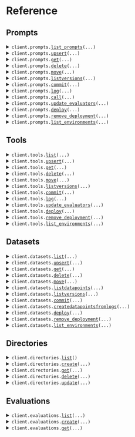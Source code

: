 # Reference
## Prompts
<details><summary><code>client.prompts.<a href="src/humanloop/prompts/client.py">list_prompts</a>(...)</code></summary>
<dl>
<dd>

#### 📝 Description

<dl>
<dd>

<dl>
<dd>

Get a list of Prompts.
</dd>
</dl>
</dd>
</dl>

#### 🔌 Usage

<dl>
<dd>

<dl>
<dd>

```python
from humanloop.client import Humanloop

client = Humanloop(
    api_key="YOUR_API_KEY",
)
response = client.prompts.list_prompts()
for item in response:
    yield item
# alternatively, you can paginate page-by-page
for page in response.iter_pages():
    yield page

```
</dd>
</dl>
</dd>
</dl>

#### ⚙️ Parameters

<dl>
<dd>

<dl>
<dd>

**page:** `typing.Optional[int]` — Page number for pagination.
    
</dd>
</dl>

<dl>
<dd>

**size:** `typing.Optional[int]` — Page size for pagination. Number of Prompts to fetch.
    
</dd>
</dl>

<dl>
<dd>

**name:** `typing.Optional[str]` — Case-insensitive filter for Prompt name.
    
</dd>
</dl>

<dl>
<dd>

**user_filter:** `typing.Optional[str]` — Case-insensitive filter for users in the Prompt. This filter matches against both email address and name of users.
    
</dd>
</dl>

<dl>
<dd>

**sort_by:** `typing.Optional[ProjectSortBy]` — Field to sort Prompts by
    
</dd>
</dl>

<dl>
<dd>

**order:** `typing.Optional[SortOrder]` — Direction to sort by.
    
</dd>
</dl>

<dl>
<dd>

**request_options:** `typing.Optional[RequestOptions]` — Request-specific configuration.
    
</dd>
</dl>
</dd>
</dl>


</dd>
</dl>
</details>

<details><summary><code>client.prompts.<a href="src/humanloop/prompts/client.py">upsert</a>(...)</code></summary>
<dl>
<dd>

#### 📝 Description

<dl>
<dd>

<dl>
<dd>

Create a Prompt or update it with a new version if it already exists.

Prompts are identified by the `ID` or their `path`. The parameters (i.e. the prompt template, temperature, model etc.) determine the versions of the Prompt.

If you provide a commit message, then the new version will be committed;
otherwise it will be uncommitted. If you try to commit an already committed version,
an exception will be raised.
</dd>
</dl>
</dd>
</dl>

#### 🔌 Usage

<dl>
<dd>

<dl>
<dd>

```python
from humanloop.client import Humanloop

client = Humanloop(
    api_key="YOUR_API_KEY",
)
client.prompts.upsert(
    model="model",
)

```
</dd>
</dl>
</dd>
</dl>

#### ⚙️ Parameters

<dl>
<dd>

<dl>
<dd>

**model:** `str` — The model instance used, e.g. `gpt-4`. See [supported models](https://humanloop.com/docs/supported-models)
    
</dd>
</dl>

<dl>
<dd>

**path:** `typing.Optional[str]` — Path of the Prompt, including the name, which is used as a unique identifier.
    
</dd>
</dl>

<dl>
<dd>

**id:** `typing.Optional[str]` — ID for an existing Prompt to update.
    
</dd>
</dl>

<dl>
<dd>

**endpoint:** `typing.Optional[ModelEndpoints]` — The provider model endpoint used.
    
</dd>
</dl>

<dl>
<dd>

**template:** `typing.Optional[PromptRequestTemplate]` — For chat endpoint, provide a Chat template. For completion endpoint, provide a Prompt template. Input variables within the template should be specified with double curly bracket syntax: {{INPUT_NAME}}.
    
</dd>
</dl>

<dl>
<dd>

**provider:** `typing.Optional[ModelProviders]` — The company providing the underlying model service.
    
</dd>
</dl>

<dl>
<dd>

**max_tokens:** `typing.Optional[int]` — The maximum number of tokens to generate. Provide max_tokens=-1 to dynamically calculate the maximum number of tokens to generate given the length of the prompt
    
</dd>
</dl>

<dl>
<dd>

**temperature:** `typing.Optional[float]` — What sampling temperature to use when making a generation. Higher values means the model will be more creative.
    
</dd>
</dl>

<dl>
<dd>

**top_p:** `typing.Optional[float]` — An alternative to sampling with temperature, called nucleus sampling, where the model considers the results of the tokens with top_p probability mass.
    
</dd>
</dl>

<dl>
<dd>

**stop:** `typing.Optional[PromptRequestStop]` — The string (or list of strings) after which the model will stop generating. The returned text will not contain the stop sequence.
    
</dd>
</dl>

<dl>
<dd>

**presence_penalty:** `typing.Optional[float]` — Number between -2.0 and 2.0. Positive values penalize new tokens based on whether they appear in the generation so far.
    
</dd>
</dl>

<dl>
<dd>

**frequency_penalty:** `typing.Optional[float]` — Number between -2.0 and 2.0. Positive values penalize new tokens based on how frequently they appear in the generation so far.
    
</dd>
</dl>

<dl>
<dd>

**other:** `typing.Optional[typing.Dict[str, typing.Any]]` — Other parameter values to be passed to the provider call.
    
</dd>
</dl>

<dl>
<dd>

**seed:** `typing.Optional[int]` — If specified, model will make a best effort to sample deterministically, but it is not guaranteed.
    
</dd>
</dl>

<dl>
<dd>

**response_format:** `typing.Optional[ResponseFormat]` — The format of the response. Only `{"type": "json_object"}` is currently supported for chat.
    
</dd>
</dl>

<dl>
<dd>

**tools:** `typing.Optional[typing.Sequence[ToolFunction]]` — The tool specification that the model can choose to call if Tool calling is supported.
    
</dd>
</dl>

<dl>
<dd>

**linked_tools:** `typing.Optional[typing.Sequence[str]]` — The IDs of the Tools in your organization that the model can choose to call if Tool calling is supported. The default deployed version of that tool is called.
    
</dd>
</dl>

<dl>
<dd>

**commit_message:** `typing.Optional[str]` — Message describing the changes made.
    
</dd>
</dl>

<dl>
<dd>

**request_options:** `typing.Optional[RequestOptions]` — Request-specific configuration.
    
</dd>
</dl>
</dd>
</dl>


</dd>
</dl>
</details>

<details><summary><code>client.prompts.<a href="src/humanloop/prompts/client.py">get</a>(...)</code></summary>
<dl>
<dd>

#### 📝 Description

<dl>
<dd>

<dl>
<dd>

Retrieve the Prompt with the given ID.

By default, the deployed version of the Prompt is returned. Use the query parameters
`version_id` or `environment` to target a specific version of the Prompt.
</dd>
</dl>
</dd>
</dl>

#### 🔌 Usage

<dl>
<dd>

<dl>
<dd>

```python
from humanloop.client import Humanloop

client = Humanloop(
    api_key="YOUR_API_KEY",
)
client.prompts.get(
    id="id",
)

```
</dd>
</dl>
</dd>
</dl>

#### ⚙️ Parameters

<dl>
<dd>

<dl>
<dd>

**id:** `str` — Unique identifier for Prompt.
    
</dd>
</dl>

<dl>
<dd>

**version_id:** `typing.Optional[str]` — A specific Version ID of the Prompt to retrieve.
    
</dd>
</dl>

<dl>
<dd>

**environment:** `typing.Optional[str]` — Name of the Environment to retrieve a deployed Version from.
    
</dd>
</dl>

<dl>
<dd>

**request_options:** `typing.Optional[RequestOptions]` — Request-specific configuration.
    
</dd>
</dl>
</dd>
</dl>


</dd>
</dl>
</details>

<details><summary><code>client.prompts.<a href="src/humanloop/prompts/client.py">delete</a>(...)</code></summary>
<dl>
<dd>

#### 📝 Description

<dl>
<dd>

<dl>
<dd>

Delete the Prompt with the given ID.
</dd>
</dl>
</dd>
</dl>

#### 🔌 Usage

<dl>
<dd>

<dl>
<dd>

```python
from humanloop.client import Humanloop

client = Humanloop(
    api_key="YOUR_API_KEY",
)
client.prompts.delete(
    id="id",
)

```
</dd>
</dl>
</dd>
</dl>

#### ⚙️ Parameters

<dl>
<dd>

<dl>
<dd>

**id:** `str` — Unique identifier for Prompt.
    
</dd>
</dl>

<dl>
<dd>

**request_options:** `typing.Optional[RequestOptions]` — Request-specific configuration.
    
</dd>
</dl>
</dd>
</dl>


</dd>
</dl>
</details>

<details><summary><code>client.prompts.<a href="src/humanloop/prompts/client.py">move</a>(...)</code></summary>
<dl>
<dd>

#### 📝 Description

<dl>
<dd>

<dl>
<dd>

Move the Prompt to a different path or change the name.
</dd>
</dl>
</dd>
</dl>

#### 🔌 Usage

<dl>
<dd>

<dl>
<dd>

```python
from humanloop.client import Humanloop

client = Humanloop(
    api_key="YOUR_API_KEY",
)
client.prompts.move(
    id="id",
)

```
</dd>
</dl>
</dd>
</dl>

#### ⚙️ Parameters

<dl>
<dd>

<dl>
<dd>

**id:** `str` — Unique identifier for Prompt.
    
</dd>
</dl>

<dl>
<dd>

**path:** `typing.Optional[str]` — Path of the Prompt including the Prompt name, which is used as a unique identifier.
    
</dd>
</dl>

<dl>
<dd>

**name:** `typing.Optional[str]` — Name of the Prompt.
    
</dd>
</dl>

<dl>
<dd>

**request_options:** `typing.Optional[RequestOptions]` — Request-specific configuration.
    
</dd>
</dl>
</dd>
</dl>


</dd>
</dl>
</details>

<details><summary><code>client.prompts.<a href="src/humanloop/prompts/client.py">listversions</a>(...)</code></summary>
<dl>
<dd>

#### 📝 Description

<dl>
<dd>

<dl>
<dd>

Get a list of all the versions of a Prompt.
</dd>
</dl>
</dd>
</dl>

#### 🔌 Usage

<dl>
<dd>

<dl>
<dd>

```python
from humanloop.client import Humanloop

client = Humanloop(
    api_key="YOUR_API_KEY",
)
client.prompts.listversions(
    id="id",
)

```
</dd>
</dl>
</dd>
</dl>

#### ⚙️ Parameters

<dl>
<dd>

<dl>
<dd>

**id:** `str` — Unique identifier for Prompt.
    
</dd>
</dl>

<dl>
<dd>

**status:** `typing.Optional[VersionStatus]` — Filter versions by status: 'uncommitted', 'committed'. If no status is provided, all versions are returned.
    
</dd>
</dl>

<dl>
<dd>

**environment:** `typing.Optional[str]` — Name of the environment to filter versions by. If no environment is provided, all versions are returned.
    
</dd>
</dl>

<dl>
<dd>

**evaluator_aggregates:** `typing.Optional[bool]` 
    
</dd>
</dl>

<dl>
<dd>

**request_options:** `typing.Optional[RequestOptions]` — Request-specific configuration.
    
</dd>
</dl>
</dd>
</dl>


</dd>
</dl>
</details>

<details><summary><code>client.prompts.<a href="src/humanloop/prompts/client.py">commit</a>(...)</code></summary>
<dl>
<dd>

#### 📝 Description

<dl>
<dd>

<dl>
<dd>

Commit the Prompt Version with the given ID.
</dd>
</dl>
</dd>
</dl>

#### 🔌 Usage

<dl>
<dd>

<dl>
<dd>

```python
from humanloop.client import Humanloop

client = Humanloop(
    api_key="YOUR_API_KEY",
)
client.prompts.commit(
    id="id",
    version_id="version_id",
    commit_message="commit_message",
)

```
</dd>
</dl>
</dd>
</dl>

#### ⚙️ Parameters

<dl>
<dd>

<dl>
<dd>

**id:** `str` — Unique identifier for Prompt.
    
</dd>
</dl>

<dl>
<dd>

**version_id:** `str` — Unique identifier for the specific version of the Prompt.
    
</dd>
</dl>

<dl>
<dd>

**commit_message:** `str` — Message describing the changes made.
    
</dd>
</dl>

<dl>
<dd>

**request_options:** `typing.Optional[RequestOptions]` — Request-specific configuration.
    
</dd>
</dl>
</dd>
</dl>


</dd>
</dl>
</details>

<details><summary><code>client.prompts.<a href="src/humanloop/prompts/client.py">log</a>(...)</code></summary>
<dl>
<dd>

#### 📝 Description

<dl>
<dd>

<dl>
<dd>

Log to a Prompt.

You can use query parameters version_id, or environment, to target
an existing version of the Prompt. Otherwise the default deployed version will be chosen.

Instead of targeting an existing version explicitly, you can instead pass in
Prompt details in the request body. In this case, we will check if the details correspond
to an existing version of the Prompt, if not we will create a new version. This is helpful
in the case where you are storing or deriving your Prompt details in code.
</dd>
</dl>
</dd>
</dl>

#### 🔌 Usage

<dl>
<dd>

<dl>
<dd>

```python
from humanloop.client import Humanloop

client = Humanloop(
    api_key="YOUR_API_KEY",
)
client.prompts.log()

```
</dd>
</dl>
</dd>
</dl>

#### ⚙️ Parameters

<dl>
<dd>

<dl>
<dd>

**version_id:** `typing.Optional[str]` — A specific Version ID of the Prompt to log to.
    
</dd>
</dl>

<dl>
<dd>

**environment:** `typing.Optional[str]` — Name of the Environment identifying a deployed version to log to.
    
</dd>
</dl>

<dl>
<dd>

**path:** `typing.Optional[str]` — Path of the Prompt, including the name, which is used as a unique identifier.
    
</dd>
</dl>

<dl>
<dd>

**id:** `typing.Optional[str]` — ID for an existing Prompt to update.
    
</dd>
</dl>

<dl>
<dd>

**output_message:** `typing.Optional[ChatMessage]` — The message returned by the provider.
    
</dd>
</dl>

<dl>
<dd>

**prompt_tokens:** `typing.Optional[int]` — Number of tokens in the prompt used to generate the output.
    
</dd>
</dl>

<dl>
<dd>

**output_tokens:** `typing.Optional[int]` — Number of tokens in the output generated by the model.
    
</dd>
</dl>

<dl>
<dd>

**prompt_cost:** `typing.Optional[float]` — Cost in dollars associated to the tokens in the prompt.
    
</dd>
</dl>

<dl>
<dd>

**output_cost:** `typing.Optional[float]` — Cost in dollars associated to the tokens in the output.
    
</dd>
</dl>

<dl>
<dd>

**finish_reason:** `typing.Optional[str]` — Reason the generation finished.
    
</dd>
</dl>

<dl>
<dd>

**prompt:** `typing.Optional[PromptKernelRequest]` — Details of your Prompt. A new Prompt version will be created if the provided details are new.
    
</dd>
</dl>

<dl>
<dd>

**messages:** `typing.Optional[typing.Sequence[ChatMessage]]` — The messages passed to the to provider chat endpoint.
    
</dd>
</dl>

<dl>
<dd>

**tool_choice:** `typing.Optional[PromptLogRequestToolChoice]` 

Controls how the model uses tools. The following options are supported: 
- `'none'` means the model will not call any tool and instead generates a message; this is the default when no tools are provided as part of the Prompt. 
- `'auto'` means the model can decide to call one or more of the provided tools; this is the default when tools are provided as part of the Prompt. 
- `'required'` means the model can decide to call one or more of the provided tools. 
- `{'type': 'function', 'function': {name': <TOOL_NAME>}}` forces the model to use the named function.
    
</dd>
</dl>

<dl>
<dd>

**output:** `typing.Optional[str]` — Generated output from your model for the provided inputs. Can be `None` if logging an error, or if creating a parent Log with the intention to populate it later.
    
</dd>
</dl>

<dl>
<dd>

**raw_output:** `typing.Optional[str]` — Raw output from the provider.
    
</dd>
</dl>

<dl>
<dd>

**created_at:** `typing.Optional[dt.datetime]` — User defined timestamp for when the log was created. 
    
</dd>
</dl>

<dl>
<dd>

**error:** `typing.Optional[str]` — Error message if the log is an error.
    
</dd>
</dl>

<dl>
<dd>

**provider_latency:** `typing.Optional[float]` — Duration of the logged event in seconds.
    
</dd>
</dl>

<dl>
<dd>

**provider_request:** `typing.Optional[typing.Dict[str, typing.Any]]` — Raw request sent to provider.
    
</dd>
</dl>

<dl>
<dd>

**provider_response:** `typing.Optional[typing.Dict[str, typing.Any]]` — Raw response received the provider.
    
</dd>
</dl>

<dl>
<dd>

**session_id:** `typing.Optional[str]` — Unique identifier for the Session to associate the Log to. Allows you to record multiple Logs to a Session (using an ID kept by your internal systems) by passing the same `session_id` in subsequent log requests. 
    
</dd>
</dl>

<dl>
<dd>

**parent_id:** `typing.Optional[str]` — Unique identifier for the parent Log in a Session. Should only be provided if `session_id` is provided. If provided, the Log will be nested under the parent Log within the Session.
    
</dd>
</dl>

<dl>
<dd>

**inputs:** `typing.Optional[typing.Dict[str, typing.Any]]` — The inputs passed to the prompt template.
    
</dd>
</dl>

<dl>
<dd>

**source:** `typing.Optional[str]` — Identifies where the model was called from.
    
</dd>
</dl>

<dl>
<dd>

**metadata:** `typing.Optional[typing.Dict[str, typing.Any]]` — Any additional metadata to record.
    
</dd>
</dl>

<dl>
<dd>

**save:** `typing.Optional[bool]` — Whether the request/response payloads will be stored on Humanloop.
    
</dd>
</dl>

<dl>
<dd>

**source_datapoint_id:** `typing.Optional[str]` — Unique identifier for the Datapoint that this Log is derived from. This can be used by Humanloop to associate Logs to Evaluations. If provided, Humanloop will automatically associate this Log to Evaluations that require a Log for this Datapoint-Version pair.
    
</dd>
</dl>

<dl>
<dd>

**batches:** `typing.Optional[typing.Sequence[str]]` — Array of Batch Ids that this log is part of. Batches are used to group Logs together for offline Evaluations
    
</dd>
</dl>

<dl>
<dd>

**user:** `typing.Optional[str]` — End-user ID related to the Log.
    
</dd>
</dl>

<dl>
<dd>

**prompt_log_request_environment:** `typing.Optional[str]` — The name of the Environment the Log is associated to.
    
</dd>
</dl>

<dl>
<dd>

**request_options:** `typing.Optional[RequestOptions]` — Request-specific configuration.
    
</dd>
</dl>
</dd>
</dl>


</dd>
</dl>
</details>

<details><summary><code>client.prompts.<a href="src/humanloop/prompts/client.py">call</a>(...)</code></summary>
<dl>
<dd>

#### 📝 Description

<dl>
<dd>

<dl>
<dd>

Call a Prompt.

Calling a Prompt subsequently calls the model provider before logging
the data to Humanloop.

You can use query parameters version_id, or environment, to target
an existing version of the Prompt. Otherwise the default deployed version will be chosen.

Instead of targeting an existing version explicitly, you can instead pass in
Prompt details in the request body. In this case, we will check if the details correspond
to an existing version of the Prompt, if not we will create a new version. This is helpful
in the case where you are storing or deriving your Prompt details in code.
</dd>
</dl>
</dd>
</dl>

#### 🔌 Usage

<dl>
<dd>

<dl>
<dd>

```python
from humanloop.client import Humanloop

client = Humanloop(
    api_key="YOUR_API_KEY",
)
client.prompts.call()

```
</dd>
</dl>
</dd>
</dl>

#### ⚙️ Parameters

<dl>
<dd>

<dl>
<dd>

**version_id:** `typing.Optional[str]` — A specific Version ID of the Prompt to log to.
    
</dd>
</dl>

<dl>
<dd>

**environment:** `typing.Optional[str]` — Name of the Environment identifying a deployed version to log to.
    
</dd>
</dl>

<dl>
<dd>

**path:** `typing.Optional[str]` — Path of the Prompt, including the name, which is used as a unique identifier.
    
</dd>
</dl>

<dl>
<dd>

**id:** `typing.Optional[str]` — ID for an existing Prompt to update.
    
</dd>
</dl>

<dl>
<dd>

**prompt:** `typing.Optional[PromptKernelRequest]` — Details of your Prompt. A new Prompt version will be created if the provided details are new.
    
</dd>
</dl>

<dl>
<dd>

**messages:** `typing.Optional[typing.Sequence[ChatMessage]]` — The messages passed to the to provider chat endpoint.
    
</dd>
</dl>

<dl>
<dd>

**tool_choice:** `typing.Optional[PromptCallRequestToolChoice]` 

Controls how the model uses tools. The following options are supported: 
- `'none'` means the model will not call any tool and instead generates a message; this is the default when no tools are provided as part of the Prompt. 
- `'auto'` means the model can decide to call one or more of the provided tools; this is the default when tools are provided as part of the Prompt. 
- `'required'` means the model can decide to call one or more of the provided tools. 
- `{'type': 'function', 'function': {name': <TOOL_NAME>}}` forces the model to use the named function.
    
</dd>
</dl>

<dl>
<dd>

**session_id:** `typing.Optional[str]` — Unique identifier for the Session to associate the Log to. Allows you to record multiple Logs to a Session (using an ID kept by your internal systems) by passing the same `session_id` in subsequent log requests. 
    
</dd>
</dl>

<dl>
<dd>

**parent_id:** `typing.Optional[str]` — Unique identifier for the parent Log in a Session. Should only be provided if `session_id` is provided. If provided, the Log will be nested under the parent Log within the Session.
    
</dd>
</dl>

<dl>
<dd>

**inputs:** `typing.Optional[typing.Dict[str, typing.Any]]` — The inputs passed to the prompt template.
    
</dd>
</dl>

<dl>
<dd>

**source:** `typing.Optional[str]` — Identifies where the model was called from.
    
</dd>
</dl>

<dl>
<dd>

**metadata:** `typing.Optional[typing.Dict[str, typing.Any]]` — Any additional metadata to record.
    
</dd>
</dl>

<dl>
<dd>

**save:** `typing.Optional[bool]` — Whether the request/response payloads will be stored on Humanloop.
    
</dd>
</dl>

<dl>
<dd>

**source_datapoint_id:** `typing.Optional[str]` — Unique identifier for the Datapoint that this Log is derived from. This can be used by Humanloop to associate Logs to Evaluations. If provided, Humanloop will automatically associate this Log to Evaluations that require a Log for this Datapoint-Version pair.
    
</dd>
</dl>

<dl>
<dd>

**batches:** `typing.Optional[typing.Sequence[str]]` — Array of Batch Ids that this log is part of. Batches are used to group Logs together for offline Evaluations
    
</dd>
</dl>

<dl>
<dd>

**user:** `typing.Optional[str]` — End-user ID related to the Log.
    
</dd>
</dl>

<dl>
<dd>

**prompt_call_request_environment:** `typing.Optional[str]` — The name of the Environment the Log is associated to.
    
</dd>
</dl>

<dl>
<dd>

**provider_api_keys:** `typing.Optional[ProviderApiKeys]` — API keys required by each provider to make API calls. The API keys provided here are not stored by Humanloop. If not specified here, Humanloop will fall back to the key saved to your organization.
    
</dd>
</dl>

<dl>
<dd>

**num_samples:** `typing.Optional[int]` — The number of generations.
    
</dd>
</dl>

<dl>
<dd>

**stream:** `typing.Optional[bool]` — If true, tokens will be sent as data-only server-sent events. If num_samples > 1, samples are streamed back independently.
    
</dd>
</dl>

<dl>
<dd>

**return_inputs:** `typing.Optional[bool]` — Whether to return the inputs in the response. If false, the response will contain an empty dictionary under inputs. This is useful for reducing the size of the response. Defaults to true.
    
</dd>
</dl>

<dl>
<dd>

**logprobs:** `typing.Optional[int]` — Include the log probabilities of the top n tokens in the provider_response
    
</dd>
</dl>

<dl>
<dd>

**suffix:** `typing.Optional[str]` — The suffix that comes after a completion of inserted text. Useful for completions that act like inserts.
    
</dd>
</dl>

<dl>
<dd>

**request_options:** `typing.Optional[RequestOptions]` — Request-specific configuration.
    
</dd>
</dl>
</dd>
</dl>


</dd>
</dl>
</details>

<details><summary><code>client.prompts.<a href="src/humanloop/prompts/client.py">update_evaluators</a>(...)</code></summary>
<dl>
<dd>

#### 📝 Description

<dl>
<dd>

<dl>
<dd>

Activate and deactivate Evaluators for the Prompt.

An activated Evaluator will automatically be run on all new Logs
within the Prompt for monitoring purposes.
</dd>
</dl>
</dd>
</dl>

#### 🔌 Usage

<dl>
<dd>

<dl>
<dd>

```python
from humanloop.client import Humanloop

client = Humanloop(
    api_key="YOUR_API_KEY",
)
client.prompts.update_evaluators(
    id="id",
)

```
</dd>
</dl>
</dd>
</dl>

#### ⚙️ Parameters

<dl>
<dd>

<dl>
<dd>

**id:** `str` 
    
</dd>
</dl>

<dl>
<dd>

**evaluators_to_activate:** `typing.Optional[
    typing.Sequence[
        EvaluatorActivationDeactivationRequestEvaluatorsToActivateItem
    ]
]` — Monitoring Evaluators to activate. These will be automatically run on new Logs.
    
</dd>
</dl>

<dl>
<dd>

**evaluators_to_deactivate:** `typing.Optional[
    typing.Sequence[
        EvaluatorActivationDeactivationRequestEvaluatorsToDeactivateItem
    ]
]` — Evaluators to deactivate. These will not be run on new Logs.
    
</dd>
</dl>

<dl>
<dd>

**request_options:** `typing.Optional[RequestOptions]` — Request-specific configuration.
    
</dd>
</dl>
</dd>
</dl>


</dd>
</dl>
</details>

<details><summary><code>client.prompts.<a href="src/humanloop/prompts/client.py">deploy</a>(...)</code></summary>
<dl>
<dd>

#### 📝 Description

<dl>
<dd>

<dl>
<dd>

Deploy Prompt to Environment.

Set the deployed Version for the specified Environment. This Prompt Version
will be used for calls made to the Prompt in this Environment.
</dd>
</dl>
</dd>
</dl>

#### 🔌 Usage

<dl>
<dd>

<dl>
<dd>

```python
from humanloop.client import Humanloop

client = Humanloop(
    api_key="YOUR_API_KEY",
)
client.prompts.deploy(
    id="id",
    environment_id="environment_id",
    version_id="version_id",
)

```
</dd>
</dl>
</dd>
</dl>

#### ⚙️ Parameters

<dl>
<dd>

<dl>
<dd>

**id:** `str` — Unique identifier for Prompt.
    
</dd>
</dl>

<dl>
<dd>

**environment_id:** `str` — Unique identifier for the Environment to deploy the Version to.
    
</dd>
</dl>

<dl>
<dd>

**version_id:** `str` — Unique identifier for the specific version of the Prompt.
    
</dd>
</dl>

<dl>
<dd>

**request_options:** `typing.Optional[RequestOptions]` — Request-specific configuration.
    
</dd>
</dl>
</dd>
</dl>


</dd>
</dl>
</details>

<details><summary><code>client.prompts.<a href="src/humanloop/prompts/client.py">remove_deployment</a>(...)</code></summary>
<dl>
<dd>

#### 📝 Description

<dl>
<dd>

<dl>
<dd>

Remove deployment of Prompt from Environment.

Remove the deployed Version for the specified Environment. This Prompt Version
will no longer be used for calls made to the Prompt in this Environment.
</dd>
</dl>
</dd>
</dl>

#### 🔌 Usage

<dl>
<dd>

<dl>
<dd>

```python
from humanloop.client import Humanloop

client = Humanloop(
    api_key="YOUR_API_KEY",
)
client.prompts.remove_deployment(
    id="id",
    environment_id="environment_id",
)

```
</dd>
</dl>
</dd>
</dl>

#### ⚙️ Parameters

<dl>
<dd>

<dl>
<dd>

**id:** `str` — Unique identifier for Prompt.
    
</dd>
</dl>

<dl>
<dd>

**environment_id:** `str` — Unique identifier for the Environment to remove the deployment from.
    
</dd>
</dl>

<dl>
<dd>

**request_options:** `typing.Optional[RequestOptions]` — Request-specific configuration.
    
</dd>
</dl>
</dd>
</dl>


</dd>
</dl>
</details>

<details><summary><code>client.prompts.<a href="src/humanloop/prompts/client.py">list_environments</a>(...)</code></summary>
<dl>
<dd>

#### 📝 Description

<dl>
<dd>

<dl>
<dd>

List all Environments and their deployed versions for the Prompt.
</dd>
</dl>
</dd>
</dl>

#### 🔌 Usage

<dl>
<dd>

<dl>
<dd>

```python
from humanloop.client import Humanloop

client = Humanloop(
    api_key="YOUR_API_KEY",
)
client.prompts.list_environments(
    id="id",
)

```
</dd>
</dl>
</dd>
</dl>

#### ⚙️ Parameters

<dl>
<dd>

<dl>
<dd>

**id:** `str` — Unique identifier for Prompt.
    
</dd>
</dl>

<dl>
<dd>

**request_options:** `typing.Optional[RequestOptions]` — Request-specific configuration.
    
</dd>
</dl>
</dd>
</dl>


</dd>
</dl>
</details>

## Tools
<details><summary><code>client.tools.<a href="src/humanloop/tools/client.py">list</a>(...)</code></summary>
<dl>
<dd>

#### 📝 Description

<dl>
<dd>

<dl>
<dd>

Get a list of Tools.
</dd>
</dl>
</dd>
</dl>

#### 🔌 Usage

<dl>
<dd>

<dl>
<dd>

```python
from humanloop.client import Humanloop

client = Humanloop(
    api_key="YOUR_API_KEY",
)
response = client.tools.list()
for item in response:
    yield item
# alternatively, you can paginate page-by-page
for page in response.iter_pages():
    yield page

```
</dd>
</dl>
</dd>
</dl>

#### ⚙️ Parameters

<dl>
<dd>

<dl>
<dd>

**page:** `typing.Optional[int]` — Page offset for pagination.
    
</dd>
</dl>

<dl>
<dd>

**size:** `typing.Optional[int]` — Page size for pagination. Number of Tools to fetch.
    
</dd>
</dl>

<dl>
<dd>

**name:** `typing.Optional[str]` — Case-insensitive filter for Tool name.
    
</dd>
</dl>

<dl>
<dd>

**user_filter:** `typing.Optional[str]` — Case-insensitive filter for users in the Tool. This filter matches against both email address and name of users.
    
</dd>
</dl>

<dl>
<dd>

**sort_by:** `typing.Optional[ProjectSortBy]` — Field to sort Tools by
    
</dd>
</dl>

<dl>
<dd>

**order:** `typing.Optional[SortOrder]` — Direction to sort by.
    
</dd>
</dl>

<dl>
<dd>

**request_options:** `typing.Optional[RequestOptions]` — Request-specific configuration.
    
</dd>
</dl>
</dd>
</dl>


</dd>
</dl>
</details>

<details><summary><code>client.tools.<a href="src/humanloop/tools/client.py">upsert</a>(...)</code></summary>
<dl>
<dd>

#### 📝 Description

<dl>
<dd>

<dl>
<dd>

Create a Tool or update it with a new version if it already exists.

Tools are identified by the `ID` or their `path`. The name, description and parameters determine the versions of the Tool.

If you provide a commit message, then the new version will be committed;
otherwise it will be uncommitted. If you try to commit an already committed version,
an exception will be raised.
</dd>
</dl>
</dd>
</dl>

#### 🔌 Usage

<dl>
<dd>

<dl>
<dd>

```python
from humanloop.client import Humanloop

client = Humanloop(
    api_key="YOUR_API_KEY",
)
client.tools.upsert()

```
</dd>
</dl>
</dd>
</dl>

#### ⚙️ Parameters

<dl>
<dd>

<dl>
<dd>

**path:** `typing.Optional[str]` — Path of the Tool, including the name, which is used as a unique identifier.
    
</dd>
</dl>

<dl>
<dd>

**id:** `typing.Optional[str]` — ID for an existing Tool to update.
    
</dd>
</dl>

<dl>
<dd>

**function:** `typing.Optional[ToolFunction]` — Callable function specification of the Tool shown to the model for tool calling.
    
</dd>
</dl>

<dl>
<dd>

**source_code:** `typing.Optional[str]` — Code source of the Tool.
    
</dd>
</dl>

<dl>
<dd>

**setup_values:** `typing.Optional[typing.Dict[str, typing.Any]]` — Values needed to setup the Tool, defined in JSON Schema format: https://json-schema.org/
    
</dd>
</dl>

<dl>
<dd>

**tool_type:** `typing.Optional[FilesToolType]` — Type of Tool.
    
</dd>
</dl>

<dl>
<dd>

**commit_message:** `typing.Optional[str]` — Message describing the changes made.
    
</dd>
</dl>

<dl>
<dd>

**request_options:** `typing.Optional[RequestOptions]` — Request-specific configuration.
    
</dd>
</dl>
</dd>
</dl>


</dd>
</dl>
</details>

<details><summary><code>client.tools.<a href="src/humanloop/tools/client.py">get</a>(...)</code></summary>
<dl>
<dd>

#### 📝 Description

<dl>
<dd>

<dl>
<dd>

Retrieve the Tool with the given ID.

By default, the deployed version of the Tool is returned. Use the query parameters
`version_id` or `environment` to target a specific version of the Tool.
</dd>
</dl>
</dd>
</dl>

#### 🔌 Usage

<dl>
<dd>

<dl>
<dd>

```python
from humanloop.client import Humanloop

client = Humanloop(
    api_key="YOUR_API_KEY",
)
client.tools.get(
    id="id",
)

```
</dd>
</dl>
</dd>
</dl>

#### ⚙️ Parameters

<dl>
<dd>

<dl>
<dd>

**id:** `str` — Unique identifier for Tool.
    
</dd>
</dl>

<dl>
<dd>

**version_id:** `typing.Optional[str]` — A specific Version ID of the Tool to retrieve.
    
</dd>
</dl>

<dl>
<dd>

**environment:** `typing.Optional[str]` — Name of the Environment to retrieve a deployed Version from.
    
</dd>
</dl>

<dl>
<dd>

**request_options:** `typing.Optional[RequestOptions]` — Request-specific configuration.
    
</dd>
</dl>
</dd>
</dl>


</dd>
</dl>
</details>

<details><summary><code>client.tools.<a href="src/humanloop/tools/client.py">delete</a>(...)</code></summary>
<dl>
<dd>

#### 📝 Description

<dl>
<dd>

<dl>
<dd>

Delete the Tool with the given ID.
</dd>
</dl>
</dd>
</dl>

#### 🔌 Usage

<dl>
<dd>

<dl>
<dd>

```python
from humanloop.client import Humanloop

client = Humanloop(
    api_key="YOUR_API_KEY",
)
client.tools.delete(
    id="id",
)

```
</dd>
</dl>
</dd>
</dl>

#### ⚙️ Parameters

<dl>
<dd>

<dl>
<dd>

**id:** `str` — Unique identifier for Tool.
    
</dd>
</dl>

<dl>
<dd>

**request_options:** `typing.Optional[RequestOptions]` — Request-specific configuration.
    
</dd>
</dl>
</dd>
</dl>


</dd>
</dl>
</details>

<details><summary><code>client.tools.<a href="src/humanloop/tools/client.py">move</a>(...)</code></summary>
<dl>
<dd>

#### 📝 Description

<dl>
<dd>

<dl>
<dd>

Move the Tool to a different path or change the name.
</dd>
</dl>
</dd>
</dl>

#### 🔌 Usage

<dl>
<dd>

<dl>
<dd>

```python
from humanloop.client import Humanloop

client = Humanloop(
    api_key="YOUR_API_KEY",
)
client.tools.move(
    id="id",
)

```
</dd>
</dl>
</dd>
</dl>

#### ⚙️ Parameters

<dl>
<dd>

<dl>
<dd>

**id:** `str` — Unique identifier for Tool.
    
</dd>
</dl>

<dl>
<dd>

**path:** `typing.Optional[str]` — Path of the Tool including the Tool name, which is used as a unique identifier.
    
</dd>
</dl>

<dl>
<dd>

**name:** `typing.Optional[str]` — Name of the Tool, which is used as a unique identifier.
    
</dd>
</dl>

<dl>
<dd>

**request_options:** `typing.Optional[RequestOptions]` — Request-specific configuration.
    
</dd>
</dl>
</dd>
</dl>


</dd>
</dl>
</details>

<details><summary><code>client.tools.<a href="src/humanloop/tools/client.py">listversions</a>(...)</code></summary>
<dl>
<dd>

#### 📝 Description

<dl>
<dd>

<dl>
<dd>

Get a list of all the versions of a Tool.
</dd>
</dl>
</dd>
</dl>

#### 🔌 Usage

<dl>
<dd>

<dl>
<dd>

```python
from humanloop.client import Humanloop

client = Humanloop(
    api_key="YOUR_API_KEY",
)
client.tools.listversions(
    id="id",
)

```
</dd>
</dl>
</dd>
</dl>

#### ⚙️ Parameters

<dl>
<dd>

<dl>
<dd>

**id:** `str` — Unique identifier for the Tool.
    
</dd>
</dl>

<dl>
<dd>

**status:** `typing.Optional[VersionStatus]` — Filter versions by status: 'uncommitted', 'committed'. If no status is provided, all versions are returned.
    
</dd>
</dl>

<dl>
<dd>

**environment:** `typing.Optional[str]` — Name of the environment to filter versions by. If no environment is provided, all versions are returned.
    
</dd>
</dl>

<dl>
<dd>

**evaluator_aggregates:** `typing.Optional[bool]` 
    
</dd>
</dl>

<dl>
<dd>

**request_options:** `typing.Optional[RequestOptions]` — Request-specific configuration.
    
</dd>
</dl>
</dd>
</dl>


</dd>
</dl>
</details>

<details><summary><code>client.tools.<a href="src/humanloop/tools/client.py">commit</a>(...)</code></summary>
<dl>
<dd>

#### 📝 Description

<dl>
<dd>

<dl>
<dd>

Commit the Tool Version with the given ID.
</dd>
</dl>
</dd>
</dl>

#### 🔌 Usage

<dl>
<dd>

<dl>
<dd>

```python
from humanloop.client import Humanloop

client = Humanloop(
    api_key="YOUR_API_KEY",
)
client.tools.commit(
    id="id",
    version_id="version_id",
    commit_message="commit_message",
)

```
</dd>
</dl>
</dd>
</dl>

#### ⚙️ Parameters

<dl>
<dd>

<dl>
<dd>

**id:** `str` — Unique identifier for Tool.
    
</dd>
</dl>

<dl>
<dd>

**version_id:** `str` — Unique identifier for the specific version of the Tool.
    
</dd>
</dl>

<dl>
<dd>

**commit_message:** `str` — Message describing the changes made.
    
</dd>
</dl>

<dl>
<dd>

**request_options:** `typing.Optional[RequestOptions]` — Request-specific configuration.
    
</dd>
</dl>
</dd>
</dl>


</dd>
</dl>
</details>

<details><summary><code>client.tools.<a href="src/humanloop/tools/client.py">log</a>(...)</code></summary>
<dl>
<dd>

#### 📝 Description

<dl>
<dd>

<dl>
<dd>

Log to a Tool.

You can use query parameters version_id, or environment, to target
an existing version of the Tool. Otherwise the default deployed version will be chosen.

Instead of targeting an existing version explicitly, you can instead pass in
Tool details in the request body. In this case, we will check if the details correspond
to an existing version of the Tool, if not we will create a new version. This is helpful
in the case where you are storing or deriving your Tool details in code.
</dd>
</dl>
</dd>
</dl>

#### 🔌 Usage

<dl>
<dd>

<dl>
<dd>

```python
from humanloop.client import Humanloop

client = Humanloop(
    api_key="YOUR_API_KEY",
)
client.tools.log()

```
</dd>
</dl>
</dd>
</dl>

#### ⚙️ Parameters

<dl>
<dd>

<dl>
<dd>

**version_id:** `typing.Optional[str]` — A specific Version ID of the Tool to log to.
    
</dd>
</dl>

<dl>
<dd>

**environment:** `typing.Optional[str]` — Name of the Environment identifying a deployed version to log to.
    
</dd>
</dl>

<dl>
<dd>

**path:** `typing.Optional[str]` — Path of the Tool, including the name, which is used as a unique identifier.
    
</dd>
</dl>

<dl>
<dd>

**id:** `typing.Optional[str]` — ID for an existing Tool to update.
    
</dd>
</dl>

<dl>
<dd>

**output:** `typing.Optional[str]` — Generated output from your model for the provided inputs. Can be `None` if logging an error, or if creating a parent Log with the intention to populate it later.
    
</dd>
</dl>

<dl>
<dd>

**raw_output:** `typing.Optional[str]` — Raw output from the provider.
    
</dd>
</dl>

<dl>
<dd>

**created_at:** `typing.Optional[dt.datetime]` — User defined timestamp for when the log was created. 
    
</dd>
</dl>

<dl>
<dd>

**error:** `typing.Optional[str]` — Error message if the log is an error.
    
</dd>
</dl>

<dl>
<dd>

**provider_latency:** `typing.Optional[float]` — Duration of the logged event in seconds.
    
</dd>
</dl>

<dl>
<dd>

**provider_request:** `typing.Optional[typing.Dict[str, typing.Any]]` — Raw request sent to provider.
    
</dd>
</dl>

<dl>
<dd>

**provider_response:** `typing.Optional[typing.Dict[str, typing.Any]]` — Raw response received the provider.
    
</dd>
</dl>

<dl>
<dd>

**session_id:** `typing.Optional[str]` — Unique identifier for the Session to associate the Log to. Allows you to record multiple Logs to a Session (using an ID kept by your internal systems) by passing the same `session_id` in subsequent log requests. 
    
</dd>
</dl>

<dl>
<dd>

**parent_id:** `typing.Optional[str]` — Unique identifier for the parent Log in a Session. Should only be provided if `session_id` is provided. If provided, the Log will be nested under the parent Log within the Session.
    
</dd>
</dl>

<dl>
<dd>

**inputs:** `typing.Optional[typing.Dict[str, typing.Any]]` — The inputs passed to the prompt template.
    
</dd>
</dl>

<dl>
<dd>

**source:** `typing.Optional[str]` — Identifies where the model was called from.
    
</dd>
</dl>

<dl>
<dd>

**metadata:** `typing.Optional[typing.Dict[str, typing.Any]]` — Any additional metadata to record.
    
</dd>
</dl>

<dl>
<dd>

**save:** `typing.Optional[bool]` — Whether the request/response payloads will be stored on Humanloop.
    
</dd>
</dl>

<dl>
<dd>

**source_datapoint_id:** `typing.Optional[str]` — Unique identifier for the Datapoint that this Log is derived from. This can be used by Humanloop to associate Logs to Evaluations. If provided, Humanloop will automatically associate this Log to Evaluations that require a Log for this Datapoint-Version pair.
    
</dd>
</dl>

<dl>
<dd>

**batches:** `typing.Optional[typing.Sequence[str]]` — Array of Batch Ids that this log is part of. Batches are used to group Logs together for offline Evaluations
    
</dd>
</dl>

<dl>
<dd>

**user:** `typing.Optional[str]` — End-user ID related to the Log.
    
</dd>
</dl>

<dl>
<dd>

**tool_log_request_environment:** `typing.Optional[str]` — The name of the Environment the Log is associated to.
    
</dd>
</dl>

<dl>
<dd>

**tool:** `typing.Optional[ToolKernelRequest]` — Details of your Tool. A new Tool version will be created if the provided details are new.
    
</dd>
</dl>

<dl>
<dd>

**request_options:** `typing.Optional[RequestOptions]` — Request-specific configuration.
    
</dd>
</dl>
</dd>
</dl>


</dd>
</dl>
</details>

<details><summary><code>client.tools.<a href="src/humanloop/tools/client.py">update_evaluators</a>(...)</code></summary>
<dl>
<dd>

#### 📝 Description

<dl>
<dd>

<dl>
<dd>

Activate and deactivate Evaluators for the Tool.

An activated Evaluator will automatically be run on all new Logs
within the Tool for monitoring purposes.
</dd>
</dl>
</dd>
</dl>

#### 🔌 Usage

<dl>
<dd>

<dl>
<dd>

```python
from humanloop.client import Humanloop

client = Humanloop(
    api_key="YOUR_API_KEY",
)
client.tools.update_evaluators(
    id="id",
)

```
</dd>
</dl>
</dd>
</dl>

#### ⚙️ Parameters

<dl>
<dd>

<dl>
<dd>

**id:** `str` 
    
</dd>
</dl>

<dl>
<dd>

**evaluators_to_activate:** `typing.Optional[
    typing.Sequence[
        EvaluatorActivationDeactivationRequestEvaluatorsToActivateItem
    ]
]` — Monitoring Evaluators to activate. These will be automatically run on new Logs.
    
</dd>
</dl>

<dl>
<dd>

**evaluators_to_deactivate:** `typing.Optional[
    typing.Sequence[
        EvaluatorActivationDeactivationRequestEvaluatorsToDeactivateItem
    ]
]` — Evaluators to deactivate. These will not be run on new Logs.
    
</dd>
</dl>

<dl>
<dd>

**request_options:** `typing.Optional[RequestOptions]` — Request-specific configuration.
    
</dd>
</dl>
</dd>
</dl>


</dd>
</dl>
</details>

<details><summary><code>client.tools.<a href="src/humanloop/tools/client.py">deploy</a>(...)</code></summary>
<dl>
<dd>

#### 📝 Description

<dl>
<dd>

<dl>
<dd>

Deploy Tool to Environment.

Set the deployed Version for the specified Environment. This Tool Version
will be used for calls made to the Tool in this Environment.
</dd>
</dl>
</dd>
</dl>

#### 🔌 Usage

<dl>
<dd>

<dl>
<dd>

```python
from humanloop.client import Humanloop

client = Humanloop(
    api_key="YOUR_API_KEY",
)
client.tools.deploy(
    id="id",
    environment_id="environment_id",
    version_id="version_id",
)

```
</dd>
</dl>
</dd>
</dl>

#### ⚙️ Parameters

<dl>
<dd>

<dl>
<dd>

**id:** `str` — Unique identifier for Tool.
    
</dd>
</dl>

<dl>
<dd>

**environment_id:** `str` — Unique identifier for the Environment to deploy the Version to.
    
</dd>
</dl>

<dl>
<dd>

**version_id:** `str` — Unique identifier for the specific version of the Tool.
    
</dd>
</dl>

<dl>
<dd>

**request_options:** `typing.Optional[RequestOptions]` — Request-specific configuration.
    
</dd>
</dl>
</dd>
</dl>


</dd>
</dl>
</details>

<details><summary><code>client.tools.<a href="src/humanloop/tools/client.py">remove_deployment</a>(...)</code></summary>
<dl>
<dd>

#### 📝 Description

<dl>
<dd>

<dl>
<dd>

Remove deployment of Tool from Environment.

Remove the deployed Version for the specified Environment. This Tool Version
will no longer be used for calls made to the Tool in this Environment.
</dd>
</dl>
</dd>
</dl>

#### 🔌 Usage

<dl>
<dd>

<dl>
<dd>

```python
from humanloop.client import Humanloop

client = Humanloop(
    api_key="YOUR_API_KEY",
)
client.tools.remove_deployment(
    id="id",
    environment_id="environment_id",
)

```
</dd>
</dl>
</dd>
</dl>

#### ⚙️ Parameters

<dl>
<dd>

<dl>
<dd>

**id:** `str` — Unique identifier for Tool.
    
</dd>
</dl>

<dl>
<dd>

**environment_id:** `str` — Unique identifier for the Environment to remove the deployment from.
    
</dd>
</dl>

<dl>
<dd>

**request_options:** `typing.Optional[RequestOptions]` — Request-specific configuration.
    
</dd>
</dl>
</dd>
</dl>


</dd>
</dl>
</details>

<details><summary><code>client.tools.<a href="src/humanloop/tools/client.py">list_environments</a>(...)</code></summary>
<dl>
<dd>

#### 📝 Description

<dl>
<dd>

<dl>
<dd>

List all Environments and their deployed versions for the Tool.
</dd>
</dl>
</dd>
</dl>

#### 🔌 Usage

<dl>
<dd>

<dl>
<dd>

```python
from humanloop.client import Humanloop

client = Humanloop(
    api_key="YOUR_API_KEY",
)
client.tools.list_environments(
    id="id",
)

```
</dd>
</dl>
</dd>
</dl>

#### ⚙️ Parameters

<dl>
<dd>

<dl>
<dd>

**id:** `str` — Unique identifier for Tool.
    
</dd>
</dl>

<dl>
<dd>

**request_options:** `typing.Optional[RequestOptions]` — Request-specific configuration.
    
</dd>
</dl>
</dd>
</dl>


</dd>
</dl>
</details>

## Datasets
<details><summary><code>client.datasets.<a href="src/humanloop/datasets/client.py">list</a>(...)</code></summary>
<dl>
<dd>

#### 📝 Description

<dl>
<dd>

<dl>
<dd>

Get a list of Datasets.
</dd>
</dl>
</dd>
</dl>

#### 🔌 Usage

<dl>
<dd>

<dl>
<dd>

```python
from humanloop.client import Humanloop

client = Humanloop(
    api_key="YOUR_API_KEY",
)
response = client.datasets.list()
for item in response:
    yield item
# alternatively, you can paginate page-by-page
for page in response.iter_pages():
    yield page

```
</dd>
</dl>
</dd>
</dl>

#### ⚙️ Parameters

<dl>
<dd>

<dl>
<dd>

**page:** `typing.Optional[int]` — Page offset for pagination.
    
</dd>
</dl>

<dl>
<dd>

**size:** `typing.Optional[int]` — Page size for pagination. Number of Datasets to fetch.
    
</dd>
</dl>

<dl>
<dd>

**name:** `typing.Optional[str]` — Case-insensitive filter for Dataset name.
    
</dd>
</dl>

<dl>
<dd>

**user_filter:** `typing.Optional[str]` — Case-insensitive filter for users in the Dataset. This filter matches against both email address and name of users.
    
</dd>
</dl>

<dl>
<dd>

**sort_by:** `typing.Optional[ProjectSortBy]` — Field to sort Datasets by
    
</dd>
</dl>

<dl>
<dd>

**order:** `typing.Optional[SortOrder]` — Direction to sort by.
    
</dd>
</dl>

<dl>
<dd>

**request_options:** `typing.Optional[RequestOptions]` — Request-specific configuration.
    
</dd>
</dl>
</dd>
</dl>


</dd>
</dl>
</details>

<details><summary><code>client.datasets.<a href="src/humanloop/datasets/client.py">upsert</a>(...)</code></summary>
<dl>
<dd>

#### 📝 Description

<dl>
<dd>

<dl>
<dd>

Create a Dataset or update it with a new version if it already exists.

Datasets are identified by the `ID` or their `path`. The datapoints determine the versions of the Dataset.

By default, the new Dataset version will be set to the list of Datapoints provided in
the request. You can also create a new version by adding or removing Datapoints from an existing version
by specifying `action` as `add` or `remove` respectively. In this case, you may specify
the `version_id` or `environment` query parameters to identify the existing version to base
the new version on. If neither is provided, the default deployed version will be used.

If you provide a commit message, then the new version will be committed;
otherwise it will be uncommitted. If you try to commit an already committed version,
an exception will be raised.

Humanloop also deduplicates Datapoints. If you try to add a Datapoint that already
exists, it will be ignored. If you intentionally want to add a duplicate Datapoint,
you can add a unique identifier to the Datapoint's inputs such as `{_dedupe_id: <unique ID>}`.
</dd>
</dl>
</dd>
</dl>

#### 🔌 Usage

<dl>
<dd>

<dl>
<dd>

```python
from humanloop import CreateDatapointRequest
from humanloop.client import Humanloop

client = Humanloop(
    api_key="YOUR_API_KEY",
)
client.datasets.upsert(
    datapoints=[CreateDatapointRequest()],
)

```
</dd>
</dl>
</dd>
</dl>

#### ⚙️ Parameters

<dl>
<dd>

<dl>
<dd>

**datapoints:** `typing.Sequence[CreateDatapointRequest]` — The Datapoints to create this Dataset version with. Modify the `action` field to determine how these Datapoints are used.
    
</dd>
</dl>

<dl>
<dd>

**version_id:** `typing.Optional[str]` — ID of the specific Dataset version to base the created Version on. Only used when `action` is `"add"` or `"remove"`.
    
</dd>
</dl>

<dl>
<dd>

**environment:** `typing.Optional[str]` — Name of the Environment identifying a deployed Version to base the created Version on. Only used when `action` is `"add"` or `"remove"`.
    
</dd>
</dl>

<dl>
<dd>

**path:** `typing.Optional[str]` — Path of the Dataset, including the name, which is used as a unique identifier.
    
</dd>
</dl>

<dl>
<dd>

**id:** `typing.Optional[str]` — ID for an existing Dataset to update.
    
</dd>
</dl>

<dl>
<dd>

**action:** `typing.Optional[UpdateDatesetAction]` 

The action to take with the provided Datapoints.

 - If `"set"`, the created version will only contain the Datapoints provided in this request. 
 - If `"add"`, the created version will contain the Datapoints provided in this request in addition to the Datapoints in the target version. 
 - If `"remove"`, the created version will contain the Datapoints in the target version except for the Datapoints provided in this request. 

If `"add"` or `"remove"`, one of the `version_id` or `environment` query parameters may be provided.
    
</dd>
</dl>

<dl>
<dd>

**commit_message:** `typing.Optional[str]` — Message describing the changes made. If provided, a committed version of the Dataset is created. Otherwise, an uncommitted version is created.
    
</dd>
</dl>

<dl>
<dd>

**request_options:** `typing.Optional[RequestOptions]` — Request-specific configuration.
    
</dd>
</dl>
</dd>
</dl>


</dd>
</dl>
</details>

<details><summary><code>client.datasets.<a href="src/humanloop/datasets/client.py">get</a>(...)</code></summary>
<dl>
<dd>

#### 📝 Description

<dl>
<dd>

<dl>
<dd>

Retrieve the Dataset with the given ID.

Unless `include_datapoints` is set to `true`, the response will not include
the Datapoints.
Use the List Datapoints endpoint (`GET /{id}/datapoints`) to efficiently
retrieve Datapoints for a large Dataset.

By default, the deployed version of the Dataset is returned. Use the query parameters
`version_id` or `environment` to target a specific version of the Dataset.
</dd>
</dl>
</dd>
</dl>

#### 🔌 Usage

<dl>
<dd>

<dl>
<dd>

```python
from humanloop.client import Humanloop

client = Humanloop(
    api_key="YOUR_API_KEY",
)
client.datasets.get(
    id="id",
)

```
</dd>
</dl>
</dd>
</dl>

#### ⚙️ Parameters

<dl>
<dd>

<dl>
<dd>

**id:** `str` — Unique identifier for Dataset.
    
</dd>
</dl>

<dl>
<dd>

**version_id:** `typing.Optional[str]` — A specific Version ID of the Dataset to retrieve.
    
</dd>
</dl>

<dl>
<dd>

**environment:** `typing.Optional[str]` — Name of the Environment to retrieve a deployed Version from.
    
</dd>
</dl>

<dl>
<dd>

**include_datapoints:** `typing.Optional[bool]` — If set to `true`, include all Datapoints in the response. Defaults to `false`. Consider using the paginated List Datapoints endpoint instead.
    
</dd>
</dl>

<dl>
<dd>

**request_options:** `typing.Optional[RequestOptions]` — Request-specific configuration.
    
</dd>
</dl>
</dd>
</dl>


</dd>
</dl>
</details>

<details><summary><code>client.datasets.<a href="src/humanloop/datasets/client.py">delete</a>(...)</code></summary>
<dl>
<dd>

#### 📝 Description

<dl>
<dd>

<dl>
<dd>

Delete the Dataset with the given ID.
</dd>
</dl>
</dd>
</dl>

#### 🔌 Usage

<dl>
<dd>

<dl>
<dd>

```python
from humanloop.client import Humanloop

client = Humanloop(
    api_key="YOUR_API_KEY",
)
client.datasets.delete(
    id="id",
)

```
</dd>
</dl>
</dd>
</dl>

#### ⚙️ Parameters

<dl>
<dd>

<dl>
<dd>

**id:** `str` — Unique identifier for Dataset.
    
</dd>
</dl>

<dl>
<dd>

**request_options:** `typing.Optional[RequestOptions]` — Request-specific configuration.
    
</dd>
</dl>
</dd>
</dl>


</dd>
</dl>
</details>

<details><summary><code>client.datasets.<a href="src/humanloop/datasets/client.py">move</a>(...)</code></summary>
<dl>
<dd>

#### 📝 Description

<dl>
<dd>

<dl>
<dd>

Update the Dataset with the given ID.
</dd>
</dl>
</dd>
</dl>

#### 🔌 Usage

<dl>
<dd>

<dl>
<dd>

```python
from humanloop.client import Humanloop

client = Humanloop(
    api_key="YOUR_API_KEY",
)
client.datasets.move(
    id="id",
)

```
</dd>
</dl>
</dd>
</dl>

#### ⚙️ Parameters

<dl>
<dd>

<dl>
<dd>

**id:** `str` — Unique identifier for Dataset.
    
</dd>
</dl>

<dl>
<dd>

**path:** `typing.Optional[str]` — Path of the Dataset including the Dataset name, which is used as a unique identifier.
    
</dd>
</dl>

<dl>
<dd>

**name:** `typing.Optional[str]` — Name of the Dataset, which is used as a unique identifier.
    
</dd>
</dl>

<dl>
<dd>

**request_options:** `typing.Optional[RequestOptions]` — Request-specific configuration.
    
</dd>
</dl>
</dd>
</dl>


</dd>
</dl>
</details>

<details><summary><code>client.datasets.<a href="src/humanloop/datasets/client.py">listdatapoints</a>(...)</code></summary>
<dl>
<dd>

#### 📝 Description

<dl>
<dd>

<dl>
<dd>

List all Datapoints for the Dataset with the given ID.
</dd>
</dl>
</dd>
</dl>

#### 🔌 Usage

<dl>
<dd>

<dl>
<dd>

```python
from humanloop.client import Humanloop

client = Humanloop(
    api_key="YOUR_API_KEY",
)
response = client.datasets.listdatapoints(
    id="id",
)
for item in response:
    yield item
# alternatively, you can paginate page-by-page
for page in response.iter_pages():
    yield page

```
</dd>
</dl>
</dd>
</dl>

#### ⚙️ Parameters

<dl>
<dd>

<dl>
<dd>

**id:** `str` — Unique identifier for Dataset.
    
</dd>
</dl>

<dl>
<dd>

**version_id:** `typing.Optional[str]` — A specific Version ID of the Dataset to retrieve.
    
</dd>
</dl>

<dl>
<dd>

**environment:** `typing.Optional[str]` — Name of the Environment to retrieve a deployed Version from.
    
</dd>
</dl>

<dl>
<dd>

**page:** `typing.Optional[int]` — Page number for pagination.
    
</dd>
</dl>

<dl>
<dd>

**size:** `typing.Optional[int]` — Page size for pagination. Number of Datapoints to fetch.
    
</dd>
</dl>

<dl>
<dd>

**request_options:** `typing.Optional[RequestOptions]` — Request-specific configuration.
    
</dd>
</dl>
</dd>
</dl>


</dd>
</dl>
</details>

<details><summary><code>client.datasets.<a href="src/humanloop/datasets/client.py">listversions</a>(...)</code></summary>
<dl>
<dd>

#### 📝 Description

<dl>
<dd>

<dl>
<dd>

Get a list of the versions for a Dataset.
</dd>
</dl>
</dd>
</dl>

#### 🔌 Usage

<dl>
<dd>

<dl>
<dd>

```python
from humanloop.client import Humanloop

client = Humanloop(
    api_key="YOUR_API_KEY",
)
client.datasets.listversions(
    id="id",
)

```
</dd>
</dl>
</dd>
</dl>

#### ⚙️ Parameters

<dl>
<dd>

<dl>
<dd>

**id:** `str` — Unique identifier for Dataset.
    
</dd>
</dl>

<dl>
<dd>

**status:** `typing.Optional[VersionStatus]` — Filter versions by status: 'uncommitted', 'committed'. If no status is provided, all versions are returned.
    
</dd>
</dl>

<dl>
<dd>

**environment:** `typing.Optional[str]` — Name of the environment to filter versions by. If no environment is provided, all versions are returned.
    
</dd>
</dl>

<dl>
<dd>

**evaluation_aggregates:** `typing.Optional[bool]` 
    
</dd>
</dl>

<dl>
<dd>

**request_options:** `typing.Optional[RequestOptions]` — Request-specific configuration.
    
</dd>
</dl>
</dd>
</dl>


</dd>
</dl>
</details>

<details><summary><code>client.datasets.<a href="src/humanloop/datasets/client.py">commit</a>(...)</code></summary>
<dl>
<dd>

#### 📝 Description

<dl>
<dd>

<dl>
<dd>

Commit the Dataset Version with the given ID.
</dd>
</dl>
</dd>
</dl>

#### 🔌 Usage

<dl>
<dd>

<dl>
<dd>

```python
from humanloop.client import Humanloop

client = Humanloop(
    api_key="YOUR_API_KEY",
)
client.datasets.commit(
    id="id",
    version_id="version_id",
    commit_message="commit_message",
)

```
</dd>
</dl>
</dd>
</dl>

#### ⚙️ Parameters

<dl>
<dd>

<dl>
<dd>

**id:** `str` — Unique identifier for Dataset.
    
</dd>
</dl>

<dl>
<dd>

**version_id:** `str` — Unique identifier for the specific version of the Dataset.
    
</dd>
</dl>

<dl>
<dd>

**commit_message:** `str` — Message describing the changes made.
    
</dd>
</dl>

<dl>
<dd>

**request_options:** `typing.Optional[RequestOptions]` — Request-specific configuration.
    
</dd>
</dl>
</dd>
</dl>


</dd>
</dl>
</details>

<details><summary><code>client.datasets.<a href="src/humanloop/datasets/client.py">createdatapointsfromlogs</a>(...)</code></summary>
<dl>
<dd>

#### 📝 Description

<dl>
<dd>

<dl>
<dd>

Add Datapoints from Logs to a Dataset.

This will create a new committed version of the Dataset with the Datapoints from the Logs.

If either `version_id` or `environment` is provided, the new version will be based on the specified version,
with the Datapoints from the Logs added to the existing Datapoints in the version.
If neither `version_id` nor `environment` is provided, the new version will be based on the version
of the Dataset that is deployed to the default Environment.
</dd>
</dl>
</dd>
</dl>

#### 🔌 Usage

<dl>
<dd>

<dl>
<dd>

```python
from humanloop.client import Humanloop

client = Humanloop(
    api_key="YOUR_API_KEY",
)
client.datasets.createdatapointsfromlogs(
    id="id",
    log_ids=["log_ids"],
    commit_message="commit_message",
)

```
</dd>
</dl>
</dd>
</dl>

#### ⚙️ Parameters

<dl>
<dd>

<dl>
<dd>

**id:** `str` — Unique identifier for the Dataset
    
</dd>
</dl>

<dl>
<dd>

**log_ids:** `typing.Sequence[str]` — List of Log IDs to create Datapoints from.
    
</dd>
</dl>

<dl>
<dd>

**commit_message:** `str` — Commit message for the new Dataset version.
    
</dd>
</dl>

<dl>
<dd>

**version_id:** `typing.Optional[str]` — ID of the specific Dataset version to base the created Version on.
    
</dd>
</dl>

<dl>
<dd>

**environment:** `typing.Optional[str]` — Name of the Environment identifying a deployed Version to base the created Version on.
    
</dd>
</dl>

<dl>
<dd>

**request_options:** `typing.Optional[RequestOptions]` — Request-specific configuration.
    
</dd>
</dl>
</dd>
</dl>


</dd>
</dl>
</details>

<details><summary><code>client.datasets.<a href="src/humanloop/datasets/client.py">deploy</a>(...)</code></summary>
<dl>
<dd>

#### 📝 Description

<dl>
<dd>

<dl>
<dd>

Deploy Dataset to Environment.

Set the deployed Version for the specified Environment.
</dd>
</dl>
</dd>
</dl>

#### 🔌 Usage

<dl>
<dd>

<dl>
<dd>

```python
from humanloop.client import Humanloop

client = Humanloop(
    api_key="YOUR_API_KEY",
)
client.datasets.deploy(
    id="id",
    environment_id="environment_id",
    version_id="version_id",
)

```
</dd>
</dl>
</dd>
</dl>

#### ⚙️ Parameters

<dl>
<dd>

<dl>
<dd>

**id:** `str` — Unique identifier for Dataset.
    
</dd>
</dl>

<dl>
<dd>

**environment_id:** `str` — Unique identifier for the Environment to deploy the Version to.
    
</dd>
</dl>

<dl>
<dd>

**version_id:** `str` — Unique identifier for the specific version of the Dataset.
    
</dd>
</dl>

<dl>
<dd>

**request_options:** `typing.Optional[RequestOptions]` — Request-specific configuration.
    
</dd>
</dl>
</dd>
</dl>


</dd>
</dl>
</details>

<details><summary><code>client.datasets.<a href="src/humanloop/datasets/client.py">remove_deployment</a>(...)</code></summary>
<dl>
<dd>

#### 📝 Description

<dl>
<dd>

<dl>
<dd>

Remove deployment of Dataset from Environment.

Remove the deployed Version for the specified Environment.
</dd>
</dl>
</dd>
</dl>

#### 🔌 Usage

<dl>
<dd>

<dl>
<dd>

```python
from humanloop.client import Humanloop

client = Humanloop(
    api_key="YOUR_API_KEY",
)
client.datasets.remove_deployment(
    id="id",
    environment_id="environment_id",
)

```
</dd>
</dl>
</dd>
</dl>

#### ⚙️ Parameters

<dl>
<dd>

<dl>
<dd>

**id:** `str` — Unique identifier for Dataset.
    
</dd>
</dl>

<dl>
<dd>

**environment_id:** `str` — Unique identifier for the Environment to remove the deployment from.
    
</dd>
</dl>

<dl>
<dd>

**request_options:** `typing.Optional[RequestOptions]` — Request-specific configuration.
    
</dd>
</dl>
</dd>
</dl>


</dd>
</dl>
</details>

<details><summary><code>client.datasets.<a href="src/humanloop/datasets/client.py">list_environments</a>(...)</code></summary>
<dl>
<dd>

#### 📝 Description

<dl>
<dd>

<dl>
<dd>

List all Environments and their deployed versions for the Dataset.
</dd>
</dl>
</dd>
</dl>

#### 🔌 Usage

<dl>
<dd>

<dl>
<dd>

```python
from humanloop.client import Humanloop

client = Humanloop(
    api_key="YOUR_API_KEY",
)
client.datasets.list_environments(
    id="id",
)

```
</dd>
</dl>
</dd>
</dl>

#### ⚙️ Parameters

<dl>
<dd>

<dl>
<dd>

**id:** `str` — Unique identifier for Dataset.
    
</dd>
</dl>

<dl>
<dd>

**request_options:** `typing.Optional[RequestOptions]` — Request-specific configuration.
    
</dd>
</dl>
</dd>
</dl>


</dd>
</dl>
</details>

## Directories
<details><summary><code>client.directories.<a href="src/humanloop/directories/client.py">list</a>()</code></summary>
<dl>
<dd>

#### 📝 Description

<dl>
<dd>

<dl>
<dd>

Retrieve a list of all Directories.
</dd>
</dl>
</dd>
</dl>

#### 🔌 Usage

<dl>
<dd>

<dl>
<dd>

```python
from humanloop.client import Humanloop

client = Humanloop(
    api_key="YOUR_API_KEY",
)
client.directories.list()

```
</dd>
</dl>
</dd>
</dl>

#### ⚙️ Parameters

<dl>
<dd>

<dl>
<dd>

**request_options:** `typing.Optional[RequestOptions]` — Request-specific configuration.
    
</dd>
</dl>
</dd>
</dl>


</dd>
</dl>
</details>

<details><summary><code>client.directories.<a href="src/humanloop/directories/client.py">create</a>(...)</code></summary>
<dl>
<dd>

#### 📝 Description

<dl>
<dd>

<dl>
<dd>

Creates a Directory.
</dd>
</dl>
</dd>
</dl>

#### 🔌 Usage

<dl>
<dd>

<dl>
<dd>

```python
from humanloop.client import Humanloop

client = Humanloop(
    api_key="YOUR_API_KEY",
)
client.directories.create(
    name="name",
    parent_id="parent_id",
)

```
</dd>
</dl>
</dd>
</dl>

#### ⚙️ Parameters

<dl>
<dd>

<dl>
<dd>

**name:** `str` — Name of the directory to create.
    
</dd>
</dl>

<dl>
<dd>

**parent_id:** `str` — ID of the parent directory. Starts with `dir_`.
    
</dd>
</dl>

<dl>
<dd>

**request_options:** `typing.Optional[RequestOptions]` — Request-specific configuration.
    
</dd>
</dl>
</dd>
</dl>


</dd>
</dl>
</details>

<details><summary><code>client.directories.<a href="src/humanloop/directories/client.py">get</a>(...)</code></summary>
<dl>
<dd>

#### 📝 Description

<dl>
<dd>

<dl>
<dd>

Fetches a directory by ID.
</dd>
</dl>
</dd>
</dl>

#### 🔌 Usage

<dl>
<dd>

<dl>
<dd>

```python
from humanloop.client import Humanloop

client = Humanloop(
    api_key="YOUR_API_KEY",
)
client.directories.get(
    id="id",
)

```
</dd>
</dl>
</dd>
</dl>

#### ⚙️ Parameters

<dl>
<dd>

<dl>
<dd>

**id:** `str` — String ID of directory. Starts with `dir_`.
    
</dd>
</dl>

<dl>
<dd>

**request_options:** `typing.Optional[RequestOptions]` — Request-specific configuration.
    
</dd>
</dl>
</dd>
</dl>


</dd>
</dl>
</details>

<details><summary><code>client.directories.<a href="src/humanloop/directories/client.py">delete</a>(...)</code></summary>
<dl>
<dd>

#### 📝 Description

<dl>
<dd>

<dl>
<dd>

Delete the Directory with the given ID.

The Directory must be empty (i.e. contain no Directories or Files).
</dd>
</dl>
</dd>
</dl>

#### 🔌 Usage

<dl>
<dd>

<dl>
<dd>

```python
from humanloop.client import Humanloop

client = Humanloop(
    api_key="YOUR_API_KEY",
)
client.directories.delete(
    id="id",
)

```
</dd>
</dl>
</dd>
</dl>

#### ⚙️ Parameters

<dl>
<dd>

<dl>
<dd>

**id:** `str` — Unique identifier for Directory. Starts with `dir_`.
    
</dd>
</dl>

<dl>
<dd>

**request_options:** `typing.Optional[RequestOptions]` — Request-specific configuration.
    
</dd>
</dl>
</dd>
</dl>


</dd>
</dl>
</details>

<details><summary><code>client.directories.<a href="src/humanloop/directories/client.py">update</a>(...)</code></summary>
<dl>
<dd>

#### 📝 Description

<dl>
<dd>

<dl>
<dd>

Update the Directory with the given ID.
</dd>
</dl>
</dd>
</dl>

#### 🔌 Usage

<dl>
<dd>

<dl>
<dd>

```python
from humanloop.client import Humanloop

client = Humanloop(
    api_key="YOUR_API_KEY",
)
client.directories.update(
    id="id",
)

```
</dd>
</dl>
</dd>
</dl>

#### ⚙️ Parameters

<dl>
<dd>

<dl>
<dd>

**id:** `str` — Unique identifier for Directory. Starts with `dir_`.
    
</dd>
</dl>

<dl>
<dd>

**name:** `typing.Optional[str]` — Name to set for the directory.
    
</dd>
</dl>

<dl>
<dd>

**parent_id:** `typing.Optional[str]` — ID of the parent directory. Specify this to move directories. Starts with `dir_`.
    
</dd>
</dl>

<dl>
<dd>

**request_options:** `typing.Optional[RequestOptions]` — Request-specific configuration.
    
</dd>
</dl>
</dd>
</dl>


</dd>
</dl>
</details>

## Evaluations
<details><summary><code>client.evaluations.<a href="src/humanloop/evaluations/client.py">list</a>(...)</code></summary>
<dl>
<dd>

#### 📝 Description

<dl>
<dd>

<dl>
<dd>

List Evaluations for the given File.

Retrieve a list of Evaluations that evaluate versions of the specified File.
</dd>
</dl>
</dd>
</dl>

#### 🔌 Usage

<dl>
<dd>

<dl>
<dd>

```python
from humanloop.client import Humanloop

client = Humanloop(
    api_key="YOUR_API_KEY",
)
response = client.evaluations.list(
    file_id="file_id",
)
for item in response:
    yield item
# alternatively, you can paginate page-by-page
for page in response.iter_pages():
    yield page

```
</dd>
</dl>
</dd>
</dl>

#### ⚙️ Parameters

<dl>
<dd>

<dl>
<dd>

**file_id:** `str` — Filter by File ID. If provided, only Evaluation for the specified File will be returned.
    
</dd>
</dl>

<dl>
<dd>

**page:** `typing.Optional[int]` — Page number for pagination.
    
</dd>
</dl>

<dl>
<dd>

**size:** `typing.Optional[int]` — Page size for pagination. Number of Evaluations to fetch.
    
</dd>
</dl>

<dl>
<dd>

**request_options:** `typing.Optional[RequestOptions]` — Request-specific configuration.
    
</dd>
</dl>
</dd>
</dl>


</dd>
</dl>
</details>

<details><summary><code>client.evaluations.<a href="src/humanloop/evaluations/client.py">create</a>(...)</code></summary>
<dl>
<dd>

#### 📝 Description

<dl>
<dd>

<dl>
<dd>

Create an Evaluation.

Create a new Evaluation by specifying the Dataset, Evaluatees, and Evaluators.
Humanloop will automatically start generating Logs and running Evaluators.

To keep updated on the progress of the Evaluation, you can poll the Evaluation
and check its status.
</dd>
</dl>
</dd>
</dl>

#### 🔌 Usage

<dl>
<dd>

<dl>
<dd>

```python
from humanloop import (
    EvaluateeRequest,
    EvaluationsDatasetRequest,
    EvaluationsRequest,
)
from humanloop.client import Humanloop

client = Humanloop(
    api_key="YOUR_API_KEY",
)
client.evaluations.create(
    dataset=EvaluationsDatasetRequest(
        version_id="version_id",
    ),
    evaluatees=[
        EvaluateeRequest(
            version_id="version_id",
        )
    ],
    evaluators=[
        EvaluationsRequest(
            version_id="version_id",
        )
    ],
)

```
</dd>
</dl>
</dd>
</dl>

#### ⚙️ Parameters

<dl>
<dd>

<dl>
<dd>

**dataset:** `EvaluationsDatasetRequest` — The Dataset Version to use in this Evaluation.
    
</dd>
</dl>

<dl>
<dd>

**evaluatees:** `typing.Sequence[EvaluateeRequest]` — Unique identifiers for the Prompt/Tool Versions to include in the Evaluation Report.
    
</dd>
</dl>

<dl>
<dd>

**evaluators:** `typing.Sequence[EvaluationsRequest]` — The Evaluators used to evaluate.
    
</dd>
</dl>

<dl>
<dd>

**request_options:** `typing.Optional[RequestOptions]` — Request-specific configuration.
    
</dd>
</dl>
</dd>
</dl>


</dd>
</dl>
</details>

<details><summary><code>client.evaluations.<a href="src/humanloop/evaluations/client.py">get</a>(...)</code></summary>
